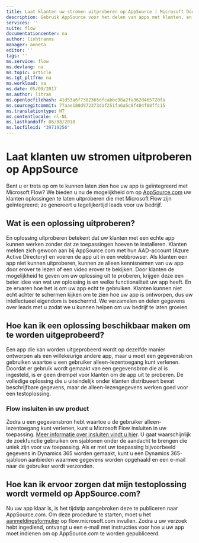 ```yaml
---
title: Laat klanten uw stromen uitproberen op AppSource | Microsoft Docs
description: Gebruik AppSource voor het delen van apps met klanten, en genereer zo leads voor uw bedrijf.
services: ''
suite: flow
documentationcenter: na
author: linhtranms
manager: anneta
editor: ''
tags: ''
ms.service: flow
ms.devlang: na
ms.topic: article
ms.tgt_pltfrm: na
ms.workload: na
ms.date: 05/09/2017
ms.author: litran
ms.openlocfilehash: 41d53a6f7382365dfcabbc98a2fa362d465720fa
ms.sourcegitcommit: 77aae180d972373d1f251fa6a5c8f484f08ffc15
ms.translationtype: HT
ms.contentlocale: nl-NL
ms.lasthandoff: 08/08/2018
ms.locfileid: "39719256"
---
```

# <a name="let-customers-test-drive-your-flows-on-appsource"></a>Laat klanten uw stromen uitproberen op AppSource
Bent u er trots op om te kunnen laten zien hoe uw app is geïntegreerd met Microsoft Flow? We bieden u nu de mogelijkheid om op [AppSource.com](https://appsource.microsoft.com) uw klanten oplossingen te laten uitproberen die met Microsoft Flow zijn geïntegreerd; zo genereert u tegelijkertijd leads voor uw bedrijf.

## <a name="what-is-a-test-drive-solution"></a>Wat is een oplossing uitproberen?
En oplossing uitproberen betekent dat uw klanten met een echte app kunnen werken zonder dat ze toepassingen hoeven te installeren. Klanten melden zich gewoon aan bij AppSource.com met hun AAD-account (Azure Active Directory) en voeren de app uit in een webbrowser. Als klanten een app niet kunnen uitproberen, kunnen ze alleen kennisnemen van uw app door erover te lezen of een video erover te bekijken. Door klanten de mogelijkheid te geven om uw oplossing uit te proberen, krijgen deze een beter idee van wat uw oplossing is en welke functionaliteit uw app heeft. En ze ervaren hoe het is om uw app echt te gebruiken. Klanten kunnen niet echt achter te schermen kijken om te zien hoe uw app is ontworpen, dus uw intellectueel eigendom is beschermd. We verzamelen en delen gegevens over leads met u zodat we u kunnen helpen om uw bedrijf te laten groeien.

## <a name="how-do-i-build-a-test-drive-solution"></a>Hoe kan ik een oplossing beschikbaar maken om te worden uitgeprobeerd?
Een app die kan worden uitgeprobeerd wordt op dezelfde manier ontworpen als een willekeurige andere app, maar u moet een gegevensbron gebruiken waartoe u een gebruiker alleen-lezentoegang kunt verlenen. Doordat er gebruik wordt gemaakt van een gegevensbron die al is ingesteld, is er geen drempel voor klanten om de app uit te proberen. De volledige oplossing die u uiteindelijk onder klanten distribueert bevat beschrijfbare gegevens, maar de alleen-lezengegevens werken goed voor een testoplossing.

### <a name="embed-flow-into-your-product"></a>Flow insluiten in uw product
Zodra u een gegevensbron hebt waartoe u de gebruiker alleen-lezentoegang kunt verlenen, kunt u Microsoft Flow insluiten in uw toepassing. [Meer informatie over insluiten vindt u hier](embed-flow-dev.md). U gaat waarschijnlijk de zoekfunctie gebruiken om sjablonen onder de aandacht te brengen die uniek zijn voor uw toepassing. Als er met uw toepassing bijvoorbeeld gegevens in Dynamics 365 worden gemaakt, kunt u een Dynamics 365-sjabloon aanbieden waarmee gegevens worden opgehaald en een e-mail naar de gebruiker wordt verzonden. 

## <a name="how-do-i-list-my-test-drive-solution-on-appsourcecom"></a>Hoe kan ik ervoor zorgen dat mijn testoplossing wordt vermeld op AppSource.com?
Nu uw app klaar is, is het tijdstip aangebroken deze te publiceren naar AppSource.com. Om deze procedure te starten, moet u het [aanmeldingsformulier](https://flow.microsoft.com/partners/get-listed/) op flow.microsoft.com invullen. Zodra u uw verzoek hebt ingediend, ontvangt u een e-mail met instructies voor hoe u uw app moet indienen om op AppSource.com te worden gepubliceerd.

